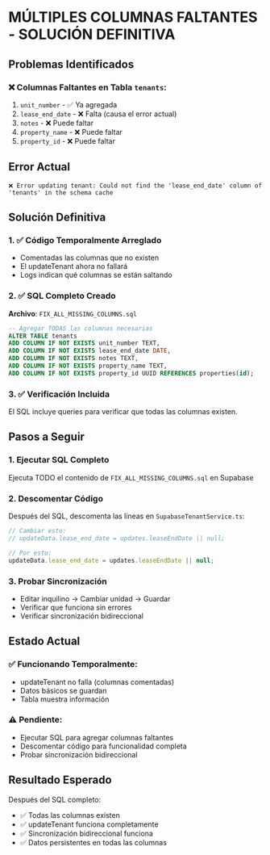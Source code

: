 # MÚLTIPLES COLUMNAS FALTANTES - SOLUCIÓN DEFINITIVA

## Problemas Identificados

### ❌ Columnas Faltantes en Tabla `tenants`:
1. `unit_number` - ✅ Ya agregada
2. `lease_end_date` - ❌ Falta (causa el error actual)
3. `notes` - ❌ Puede faltar
4. `property_name` - ❌ Puede faltar
5. `property_id` - ❌ Puede faltar

## Error Actual
```
❌ Error updating tenant: Could not find the 'lease_end_date' column of 'tenants' in the schema cache
```

## Solución Definitiva

### 1. ✅ Código Temporalmente Arreglado
- Comentadas las columnas que no existen
- El updateTenant ahora no fallará
- Logs indican qué columnas se están saltando

### 2. ✅ SQL Completo Creado
**Archivo**: `FIX_ALL_MISSING_COLUMNS.sql`

```sql
-- Agregar TODAS las columnas necesarias
ALTER TABLE tenants 
ADD COLUMN IF NOT EXISTS unit_number TEXT,
ADD COLUMN IF NOT EXISTS lease_end_date DATE,
ADD COLUMN IF NOT EXISTS notes TEXT,
ADD COLUMN IF NOT EXISTS property_name TEXT,
ADD COLUMN IF NOT EXISTS property_id UUID REFERENCES properties(id);
```

### 3. ✅ Verificación Incluida
El SQL incluye queries para verificar que todas las columnas existen.

## Pasos a Seguir

### 1. Ejecutar SQL Completo
Ejecuta TODO el contenido de `FIX_ALL_MISSING_COLUMNS.sql` en Supabase

### 2. Descomentar Código
Después del SQL, descomenta las líneas en `SupabaseTenantService.ts`:
```javascript
// Cambiar esto:
// updateData.lease_end_date = updates.leaseEndDate || null;

// Por esto:
updateData.lease_end_date = updates.leaseEndDate || null;
```

### 3. Probar Sincronización
- Editar inquilino → Cambiar unidad → Guardar
- Verificar que funciona sin errores
- Verificar sincronización bidireccional

## Estado Actual

### ✅ Funcionando Temporalmente:
- updateTenant no falla (columnas comentadas)
- Datos básicos se guardan
- Tabla muestra información

### ⚠️ Pendiente:
- Ejecutar SQL para agregar columnas faltantes
- Descomentar código para funcionalidad completa
- Probar sincronización bidireccional

## Resultado Esperado

Después del SQL completo:
- ✅ Todas las columnas existen
- ✅ updateTenant funciona completamente
- ✅ Sincronización bidireccional funciona
- ✅ Datos persistentes en todas las columnas